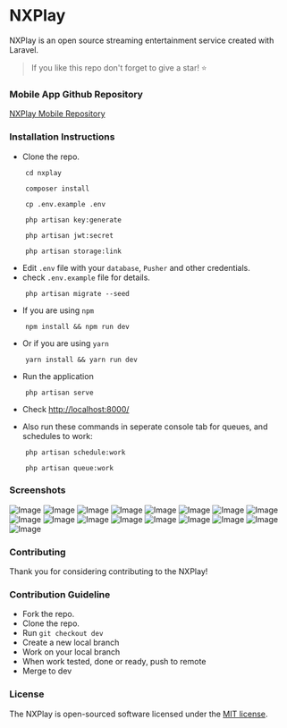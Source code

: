 # NXPlay

NXPlay is an open source streaming entertainment service created with Laravel.

> If you like this repo don't forget to give a star! ⭐

### Mobile App Github Repository

[NXPlay Mobile Repository](https://github.com/imamhossain94/nxplay-mobile)

### Installation Instructions

-   Clone the repo.

```shell
    cd nxplay

    composer install

    cp .env.example .env

    php artisan key:generate

    php artisan jwt:secret

    php artisan storage:link
```

-   Edit `.env` file with your `database`, `Pusher` and other credentials.
-   check `.env.example` file for details.

```shell
    php artisan migrate --seed
```

-   If you are using `npm`

```shell
    npm install && npm run dev
```

-   Or if you are using `yarn`

```shell
    yarn install && yarn run dev
```

-   Run the application

```shell
    php artisan serve
```

-   Check [http://localhost:8000/](http://localhost:8000/)

-   Also run these commands in seperate console tab for queues, and schedules to work:

```shell
    php artisan schedule:work

    php artisan queue:work
```

### Screenshots

![Image](./public/images/screenshots/01-min.png)
![Image](./public/images/screenshots/02-min.png)
![Image](./public/images/screenshots/03-min.png)
![Image](./public/images/screenshots/04-min.png)
![Image](./public/images/screenshots/05-min.png)
![Image](./public/images/screenshots/06-min.png)
![Image](./public/images/screenshots/07-min.png)
![Image](./public/images/screenshots/08-min.png)
![Image](./public/images/screenshots/09-min.png)
![Image](./public/images/screenshots/10-min.png)
![Image](./public/images/screenshots/11-min.png)
![Image](./public/images/screenshots/12-min.png)
![Image](./public/images/screenshots/13-min.png)
![Image](./public/images/screenshots/14-min.png)
![Image](./public/images/screenshots/15-min.png)
![Image](./public/images/screenshots/16-min.png)
![Image](./public/images/screenshots/17-min.png)

### Contributing

Thank you for considering contributing to the NXPlay!

### Contribution Guideline

-   Fork the repo.
-   Clone the repo.
-   Run `git checkout dev`
-   Create a new local branch
-   Work on your local branch
-   When work tested, done or ready, push to remote
-   Merge to dev

### License

The NXPlay is open-sourced software licensed under the [MIT license](https://opensource.org/licenses/MIT).
